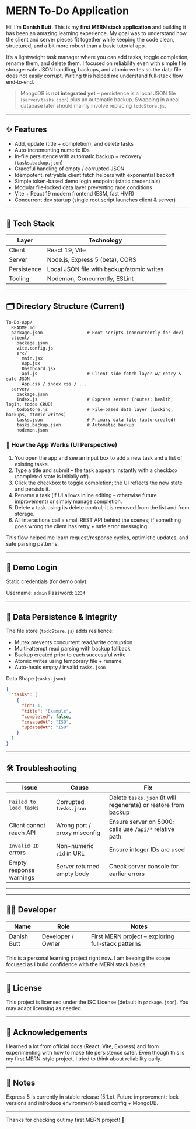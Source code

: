 # MERN To‑Do Application

Hi! I'm **Danish Butt**. This is my **first MERN stack application** and building it has been an amazing learning experience. My goal was to understand how the client and server pieces fit together while keeping the code clean, structured, and a bit more robust than a basic tutorial app.

It’s a lightweight task manager where you can add tasks, toggle completion, rename them, and delete them. I focused on reliability even with simple file storage: safe JSON handling, backups, and atomic writes so the data file does not easily corrupt. Writing this helped me understand full‑stack flow end‑to‑end.

> MongoDB is **not integrated yet** – persistence is a local JSON file (`server/tasks.json`) plus an automatic backup. Swapping in a real database later should mainly involve replacing `todoStore.js`.

---

## ✨ Features

- Add, update (title + completion), and delete tasks
- Auto‑incrementing numeric IDs
- In‑file persistence with automatic backup + recovery (`tasks.backup.json`)
- Graceful handling of empty / corrupted JSON
- Idempotent, retryable client fetch helpers with exponential backoff
- Simple token-based demo login endpoint (static credentials)
- Modular file‑locked data layer preventing race conditions
- Vite + React 19 modern frontend (ESM, fast HMR)
- Concurrent dev startup (single root script launches client & server)

---

## 🧱 Tech Stack

| Layer       | Technology                                |
| ----------- | ----------------------------------------- |
| Client      | React 19, Vite                            |
| Server      | Node.js, Express 5 (beta), CORS           |
| Persistence | Local JSON file with backup/atomic writes |
| Tooling     | Nodemon, Concurrently, ESLint             |

---

## 🗂 Directory Structure (Current)

```
To-Do-App/
  README.md
  package.json                 # Root scripts (concurrently for dev)
  client/
    package.json
    vite.config.js
    src/
      main.jsx
      App.jsx
      Dashboard.jsx
      api.js                   # Client-side fetch layer w/ retry & safe JSON
      App.css / index.css / ...
  server/
    package.json
    index.js                   # Express server (routes: health, login, todos CRUD)
    todoStore.js               # File-based data layer (locking, backups, atomic writes)
    tasks.json                 # Primary data file (auto-created)
    tasks.backup.json          # Automatic backup
    nodemon.json
```

### 🧭 How the App Works (UI Perspective)

1. You open the app and see an input box to add a new task and a list of existing tasks.
2. Type a title and submit – the task appears instantly with a checkbox (completed state is initially off).
3. Click the checkbox to toggle completion; the UI reflects the new state and persists it.
4. Rename a task (if UI allows inline editing – otherwise future improvement) or simply manage completion.
5. Delete a task using its delete control; it is removed from the list and from storage.
6. All interactions call a small REST API behind the scenes; if something goes wrong the client has retry + safe error messaging.

This flow helped me learn request/response cycles, optimistic updates, and safe parsing patterns.

---

## 🔐 Demo Login

Static credentials (for demo only):

Username: `admin`
Password: `1234`
<!-- API Reference section intentionally removed per current scope: focusing on user-facing behavior rather than endpoint documentation. -->

<!-- Testing roadmap removed for now to keep focus on the current implementation. -->

<!-- Available scripts section removed per instruction. -->

---

## 🔄 Data Persistence & Integrity

The file store (`todoStore.js`) adds resilience:

- Mutex prevents concurrent read/write corruption
- Multi-attempt read parsing with backup fallback
- Backup created prior to each successful write
- Atomic writes using temporary file + rename
- Auto-heals empty / invalid `tasks.json`

Data Shape (`tasks.json`):

```json
{
  "tasks": [
    {
      "id": 1,
      "title": "Example",
      "completed": false,
      "createdAt": "ISO",
      "updatedAt": "ISO"
    }
  ]
}
```

---

## 🛠 Troubleshooting

| Issue                   | Cause                        | Fix                                                             |
| ----------------------- | ---------------------------- | --------------------------------------------------------------- |
| `Failed to load tasks`  | Corrupted `tasks.json`       | Delete `tasks.json` (it will regenerate) or restore from backup |
| Client cannot reach API | Wrong port / proxy misconfig | Ensure server on 5000; calls use `/api/*` relative path         |
| `Invalid ID` errors     | Non-numeric `:id` in URL     | Ensure integer IDs are used                                     |
| Empty response warnings | Server returned empty body   | Check server console for earlier errors                         |

---

<!-- Roadmap removed: focusing only on the current application state. -->

---

## 👨‍💻 Developer

| Name        | Role              | Notes                                              |
| ----------- | ----------------- | -------------------------------------------------- |
| Danish Butt | Developer / Owner | First MERN project – exploring full‑stack patterns |

This is a personal learning project right now. I am keeping the scope focused as I build confidence with the MERN stack basics.

---

## 📄 License

This project is licensed under the ISC License (default in `package.json`). You may adapt licensing as needed.

---

## 🙏 Acknowledgements

I learned a lot from official docs (React, Vite, Express) and from experimenting with how to make file persistence safer. Even though this is my first MERN-style project, I tried to think about reliability early.

---

## 📌 Notes

Express 5 is currently in stable release (5.1.x). Future improvement: lock versions and introduce environment-based config + MongoDB.

---

Thanks for checking out my first MERN project! 🚀
